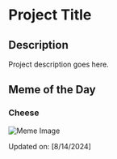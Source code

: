 # Project Title

## Description

Project description goes here.

## Meme of the Day

### Cheese 
![Meme Image](https://i.redd.it/665ays8ad3id1.png)

Updated on: [8/14/2024]